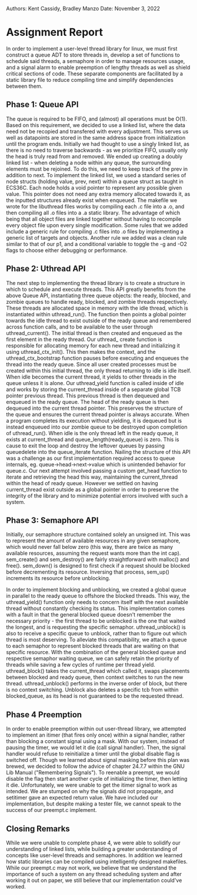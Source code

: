 Authors: Kent Cassidy, Bradley Manzo
Date: November 3, 2022

# Assignment Report
    
In order to implement a user-level thread library for linux, we must
first construct a queue ADT to store threads in, develop a set of functions to
schedule said threads, a semaphore in order to manage resources usage, and a
signal alarm to enable preemption of lengthy threads as well as shield critical
sections of code. These separate components are facilitated by a static library
file to reduce compiling time and simplify dependencies between them.

## Phase 1: Queue API

The queue is required to be FIFO, and (almost) all operations must be O(1).
Based on this requirement, we decided to use a linked list, where the data
need not be recopied and transfered with every adjustment. This serves us
well as datapoints are stored in the same address space from initialization
until the program ends. Initially we had thought to use a singly linked
list, as there is no need to traverse backwards - as we prioritize FIFO,
usually only the head is truly read from and removed. We ended up creating
a doubly linked list - when deleting a node within any queue, the surrounding
elements must be rejoined. To do this, we need to keep track of the prev in
addition to next. To implement the linked list, we used a standard series of
node structs (holding value, prev, next) within a queue struct as taught in
ECS36C. Each node holds a void pointer to represent any possible given value.
This pointer does not need any extra memory allocated towards it, as the
inputted structures already exist when enqueued.
The makefile we wrote for the libuthread files works by compiling each .c
file into a .o, and then compiling all .o files into a .a static library. The
advantage of which being that all object files are linked together without
having to recompile every object file upon every single modification. Some rules
that we added include a generic rule for compiling .c files into .o files by
implementing a generic list of targets and objects. Another rule we added was a
clean rule similar to that of our p1, and a conditional variable to toggle the
-g and -O2 flags to choose either debugging or performance.

## Phase 2: Uthread API

The next step to implementing the thread library is to create a structure in
which to schedule and execute threads. This API greatly benefits from the above
Queue API, instantiating three queue objects: the ready, blocked, and zombie
queues to handle ready, blocked, and zombie threads respectively. These threads
are allocated space in memory with the idle thread, which is instantiated within
uthread_run(). The function then points a global pointer towards the idle thread
to exist outside of the ready queue and remembered across function calls, and to
be available to the user through uthread_current(). The initial thread is then
created and enqueued as the first element in the ready thread. Our uthread_
create function is responsible for allocating memory for each new thread and
initializing it using uthread_ctx_init(). This then makes the context, and the
uthread_ctx_bootstrap function pauses before executing and enqueues the thread
into the ready queue. Since all user created processes must be created within
this initial thread, the only thread returning to idle is idle itself. When idle
becomes the current thread, it yields to other threads in the queue unless
it is alone. Our uthread_yield function is called inside of idle and works by
storing the current_thread inside of a separate global TCB pointer previous
thread. This previous thread is then dequeued and enqueued in the ready queue.
The head of the ready queue is then dequeued into the current thread pointer.
This preserves the structure of the queue and ensures the current thread pointer
is always accurate. When a program completes its execution without yielding, it
is dequeued but is instead enqueued into our zombie queue to be destroyed upon
completion of uthread_run(). When idle is the only thread left in the ready
queue, it exists at current_thread and queue_length(ready_queue) is zero. This
is cause to exit the loop and destroy the leftover queues by passing queuedelete
into the queue_iterate function. Nailing the structure of this API was a
challenge as our first implementation required access to queue internals, eg.
queue->head->next->value which is unintended behavior for queue.c. Our next
attempt involved passing a custom get_head function to iterate and retrieving
the head this way, maintaining the current_thread within the head of ready
queue. However we settled on having current_thread exist outside as a global
pointer in order to preserve the integrity of the library and to minimize
potential errors involved with such a system.

## Phase 3: Semaphore API

Initially, our semaphore structure contained solely an unsigned int. This was
to represent the amount of available resources in any given semaphore, which
would never fall below zero (this way, there are twice as many available
resources, assuming the request wants more than the int cap).
sem_create() and sem_destroy() are fairly straightforward with malloc() and
free(). sem_down() is designed to first check if a request should be blocked
before decrementing its resource. Inversing that process, sem_up() increments
its resource before unblocking.
 
In order to implement blocking and unblocking, we created a global queue in
parallel to the ready queue to offshore the blocked threads. This way,
the uthread_yield() function only needs to concern itself with the next
available thread without constantly checking its status. This implementation
comes with a fault in that the general blocked queue doesn't remember the
necessary priority - the first thread to be unblocked is the one that waited
the longest, and is requesting the specific semaphor. uthread_unblock() is
also to receive a specific queue to unblock, rather than to figure out which
thread is most deserving. To alleviate this compatibility, we attach a queue
to each semaphor to represent blocked threads that are waiting on that
specific resource. With the combination of the general blocked queue and
respective semaphor waiting queue, we can safely retain the priority of threads
while saving a few cycles of runtime per thread yield.
uthread_block() takes the current_thread which called it, swaps placements
between blocked and ready queue, then context switches to run the new thread.
uthread_unblock() performs in the inverse order of block, but there is no
context switching. Unblock also deletes a specific tcb from within
blocked_queue, as its head is not guaranteed to be the requested thread.

## Phase 4 Preemption

In order to enable preemption within out user-thread library, we attempted
to implement an itimer (that fires only once) within a signal handler,
rather than blocking a constant signal using a mask. With our system, instead
of pausing the timer, we would let it die (call signal handler). Then, the
signal handler would refuse to reinitialize a timer until the global disable
flag is switched off. Though we learned about signal masking before this
plan was brewed, we decided to follow the advice of chapter 24.7.7 within
the GNU Lib Manual ("Remembering Signals"). To reenable a preempt, we would
disable the flag then start another cycle of initializing the timer, then
letting it die.
Unfortunately, we were unable to get the itimer signal to work as intended.
We are stumped on why the signals did not propagate, and setitimer gave an
expected return value.
We have included our implementation, but despite making a tester file, we
cannot speak to the success of our preempt.c implement.

## Closing Remarks
While we were unable to complete phase 4, we were able to solidify our
understanding of linked lists, while building a greater understanding of
concepts like user-level threads and semaphores. In addition we learned how
static libraries can be compiled using intelligently designed makefiles.
While our preempt.c may not work, we believe that we understand the
importance of such a system on any thread scheduling system and after working
it out on paper, we still believe that our implementation could've worked.
